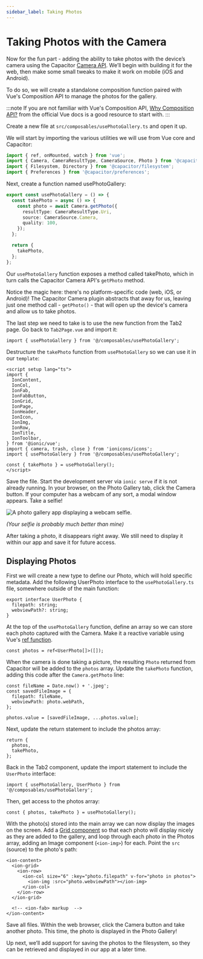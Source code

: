 ```yaml
---
sidebar_label: Taking Photos
---
```


# Taking Photos with the Camera

Now for the fun part - adding the ability to take photos with the device’s camera using the Capacitor [Camera API](https://capacitorjs.com/docs/apis/camera). We’ll begin with building it for the web, then make some small tweaks to make it work on mobile (iOS and Android).

To do so, we will create a standalone composition function paired with Vue's Composition API to manage the photos for the gallery.

:::note
If you are not familiar with Vue's Composition API, [Why Composition API?](https://v3.vuejs.org/guide/composition-api-introduction.html#why-composition-api) from the official Vue docs is a good resource to start with.
:::

Create a new file at `src/composables/usePhotoGallery.ts` and open it up.

We will start by importing the various utilities we will use from Vue core and Capacitor:

```typescript
import { ref, onMounted, watch } from 'vue';
import { Camera, CameraResultType, CameraSource, Photo } from '@capacitor/camera';
import { Filesystem, Directory } from '@capacitor/filesystem';
import { Preferences } from '@capacitor/preferences';
```

Next, create a function named usePhotoGallery:

```typescript
export const usePhotoGallery = () => {
  const takePhoto = async () => {
    const photo = await Camera.getPhoto({
      resultType: CameraResultType.Uri,
      source: CameraSource.Camera,
      quality: 100,
    });
  };

  return {
    takePhoto,
  };
};
```

Our `usePhotoGallery` function exposes a method called takePhoto, which in turn calls the Capacitor Camera API's `getPhoto` method.

Notice the magic here: there's no platform-specific code (web, iOS, or Android)! The Capacitor Camera plugin abstracts that away for us, leaving just one method call - `getPhoto()` - that will open up the device's camera and allow us to take photos.

The last step we need to take is to use the new function from the Tab2 page. Go back to `Tab2Page.vue` and import it:

```tsx
import { usePhotoGallery } from '@/composables/usePhotoGallery';
```

Destructure the `takePhoto` function from `usePhotoGallery` so we can use it in our `template`:

```tsx
<script setup lang="ts">
import {
  IonContent,
  IonCol,
  IonFab,
  IonFabButton,
  IonGrid,
  IonPage,
  IonHeader,
  IonIcon,
  IonImg,
  IonRow,
  IonTitle,
  IonToolbar,
} from '@ionic/vue';
import { camera, trash, close } from 'ionicons/icons';
import { usePhotoGallery } from '@/composables/usePhotoGallery';

const { takePhoto } = usePhotoGallery();
</script>
```

Save the file. Start the development server via `ionic serve` if it is not already running. In your browser, on the Photo Gallery tab, click the Camera button. If your computer has a webcam of any sort, a modal window appears. Take a selfie!

![A photo gallery app displaying a webcam selfie.](/img/guides/first-app-cap-ng/camera-web.png 'Webcam Selfie in Photo Gallery')

_(Your selfie is probably much better than mine)_

After taking a photo, it disappears right away. We still need to display it within our app and save it for future access.

## Displaying Photos

First we will create a new type to define our Photo, which will hold specific metadata. Add the following UserPhoto interface to the `usePhotoGallery.ts` file, somewhere outside of the main function:

```tsx
export interface UserPhoto {
  filepath: string;
  webviewPath?: string;
}
```

At the top of the `usePhotoGallery` function, define an array so we can store each photo captured with the Camera. Make it a reactive variable using Vue's [ref function](https://v3.vuejs.org/guide/composition-api-introduction.html#reactive-variables-with-ref).

```tsx
const photos = ref<UserPhoto[]>([]);
```

When the camera is done taking a picture, the resulting `Photo` returned from Capacitor will be added to the `photos` array. Update the `takePhoto` function, adding this code after the `Camera.getPhoto` line:

```tsx
const fileName = Date.now() + '.jpeg';
const savedFileImage = {
  filepath: fileName,
  webviewPath: photo.webPath,
};

photos.value = [savedFileImage, ...photos.value];
```

Next, update the return statement to include the photos array:

```tsx
return {
  photos,
  takePhoto,
};
```

Back in the Tab2 component, update the import statement to include the `UserPhoto` interface:

```tsx
import { usePhotoGallery, UserPhoto } from '@/composables/usePhotoGallery';
```

Then, get access to the photos array:

```tsx
const { photos, takePhoto } = usePhotoGallery();
```

With the photo(s) stored into the main array we can now display the images on the screen. Add a [Grid component](https://ionicframework.com/docs/api/grid) so that each photo will display nicely as they are added to the gallery, and loop through each photo in the Photos array, adding an Image component (`<ion-img>`) for each. Point the `src` (source) to the photo's path:

```tsx
<ion-content>
  <ion-grid>
    <ion-row>
      <ion-col size="6" :key="photo.filepath" v-for="photo in photos">
        <ion-img :src="photo.webviewPath"></ion-img>
      </ion-col>
    </ion-row>
  </ion-grid>

  <!-- <ion-fab> markup  -->
</ion-content>
```

Save all files. Within the web browser, click the Camera button and take another photo. This time, the photo is displayed in the Photo Gallery!

Up next, we’ll add support for saving the photos to the filesystem, so they can be retrieved and displayed in our app at a later time.
